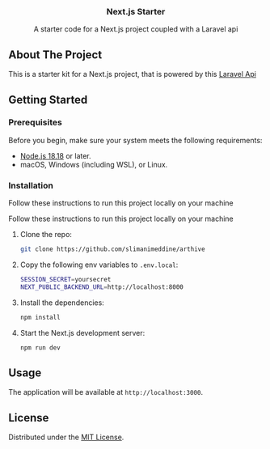 <a id="readme-top"></a>

<br />
<div align="center">
  <h3 align="center">Next.js Starter</h3>

  <p align="center">
    A starter code for a Next.js project coupled with a Laravel api
    <br />
  </p>
</div>

## About The Project

This is a starter kit for a Next.js project, that is powered by this [Laravel Api](https://github.com/slimanimeddine/laravel-api-starter)

## Getting Started

### Prerequisites

Before you begin, make sure your system meets the following requirements:

- [Node.js 18.18](https://nodejs.org/en) or later.
- macOS, Windows (including WSL), or Linux.

### Installation

Follow these instructions to run this project locally on your machine

Follow these instructions to run this project locally on your machine

1. Clone the repo:

   ```sh
   git clone https://github.com/slimanimeddine/arthive
   ```

2. Copy the following env variables to `.env.local`:

   ```sh
   SESSION_SECRET=yoursecret
   NEXT_PUBLIC_BACKEND_URL=http://localhost:8000
   ```

3. Install the dependencies:

   ```sh
   npm install
   ```

4. Start the Next.js development server:

   ```sh
   npm run dev
   ```

## Usage

The application will be available at `http://localhost:3000`.

## License

Distributed under the [MIT License](LICENSE.md).
